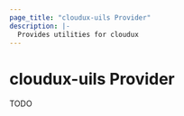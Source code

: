 ```yaml
---
page_title: "cloudux-uils Provider"
description: |-
  Provides utilities for cloudux
---
```


# cloudux-uils Provider

TODO